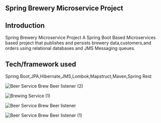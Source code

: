## Spring Brewery Microservice Project

## Introduction
Spring Brewery Microservice Project A Spring Boot Based Microservices based project that publishes and persists brewery data,customers,and orders using relational databases and JMS Messaging queues.




## Tech/framework used

Spring Boot,JPA,Hibernate,JMS,Lombok,Mapstruct,Maven,Spring Rest


![Beer Service Brew Beer listener (2)](https://user-images.githubusercontent.com/37083547/73286008-e899a400-41c4-11ea-8419-d3846d5de889.jpeg)



![Brewing Service (1)](https://user-images.githubusercontent.com/37083547/73275446-1aa30a00-41b5-11ea-8961-00b2cd87c8ba.jpeg)


![Beer Service Brew Beer listener](https://user-images.githubusercontent.com/37083547/73275170-baac6380-41b4-11ea-9f90-a8ef2d89a436.jpeg)


![Beer Service Brew Beer listener (1)](https://user-images.githubusercontent.com/37083547/73275834-b6347a80-41b5-11ea-8f36-0638a691506d.jpeg)
